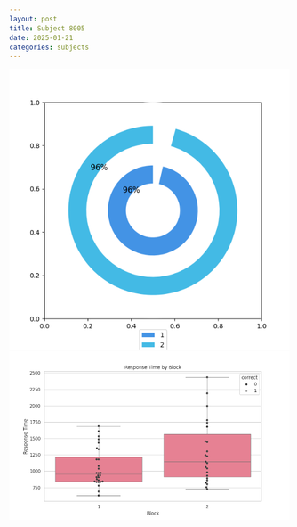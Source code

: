 ```yaml
---
layout: post
title: Subject 8005
date: 2025-01-21
categories: subjects
---
```


![](data/8005/run-25/8005__acc_test.png)
![](data/8005/run-25/8005_rt.png)
